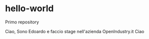 # hello-world
Primo repository

Ciao,
Sono Edoardo e faccio stage nell'azienda OpenIndustry.it
Ciao

